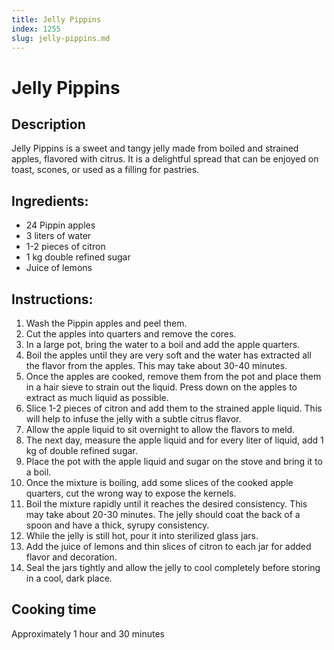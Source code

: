 ```yaml
---
title: Jelly Pippins
index: 1255
slug: jelly-pippins.md
---
```


# Jelly Pippins

## Description
Jelly Pippins is a sweet and tangy jelly made from boiled and strained apples, flavored with citrus. It is a delightful spread that can be enjoyed on toast, scones, or used as a filling for pastries.

## Ingredients:
- 24 Pippin apples
- 3 liters of water
- 1-2 pieces of citron
- 1 kg double refined sugar
- Juice of lemons

## Instructions:
1. Wash the Pippin apples and peel them.
2. Cut the apples into quarters and remove the cores.
3. In a large pot, bring the water to a boil and add the apple quarters.
4. Boil the apples until they are very soft and the water has extracted all the flavor from the apples. This may take about 30-40 minutes.
5. Once the apples are cooked, remove them from the pot and place them in a hair sieve to strain out the liquid. Press down on the apples to extract as much liquid as possible.
6. Slice 1-2 pieces of citron and add them to the strained apple liquid. This will help to infuse the jelly with a subtle citrus flavor.
7. Allow the apple liquid to sit overnight to allow the flavors to meld.
8. The next day, measure the apple liquid and for every liter of liquid, add 1 kg of double refined sugar.
9. Place the pot with the apple liquid and sugar on the stove and bring it to a boil.
10. Once the mixture is boiling, add some slices of the cooked apple quarters, cut the wrong way to expose the kernels.
11. Boil the mixture rapidly until it reaches the desired consistency. This may take about 20-30 minutes. The jelly should coat the back of a spoon and have a thick, syrupy consistency.
12. While the jelly is still hot, pour it into sterilized glass jars.
13. Add the juice of lemons and thin slices of citron to each jar for added flavor and decoration.
14. Seal the jars tightly and allow the jelly to cool completely before storing in a cool, dark place.

## Cooking time
Approximately 1 hour and 30 minutes